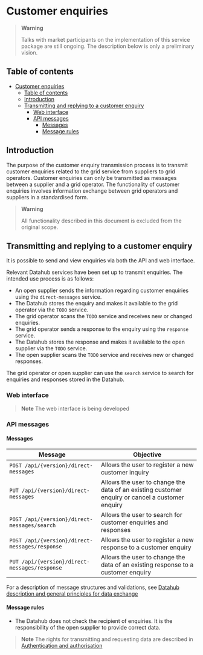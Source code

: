 ﻿# Customer enquiries

> **Warning**
> 
> Talks with market participants on the implementation of this service package are still ongoing. The description below is only a preliminary vision.

## Table of contents

- [Customer enquiries](#customer-enquiries)
  - [Table of contents](#table-of-contents)
  - [Introduction](#introduction)
  - [Transmitting and replying to a customer enquiry](#transmitting-and-replying-to-a-customer-enquiry)
    - [Web interface](#web-interface)
    - [API messages](#api-messages)
      - [Messages](#messages)
      - [Message rules](#message-rules)

## Introduction

The purpose of the customer enquiry transmission process is to transmit customer enquiries related to the grid service from suppliers to grid operators. Customer enquiries can only be transmitted as messages between a supplier and a grid operator. The functionality of customer enquiries involves information exchange between grid operators and suppliers in a standardised form.

> **Warning**
> 
> All functionality described in this document is excluded from the original scope.

## Transmitting and replying to a customer enquiry

It is possible to send and view enquiries via both the API and web interface.

Relevant Datahub services have been set up to transmit enquiries. The intended use process is as follows:

- An open supplier sends the information regarding customer enquiries using the `direct-messages` service.
- The Datahub stores the enquiry and makes it available to the grid operator via the `TODO` service.
- The grid operator scans the `TODO` service and receives new or changed enquiries.
- The grid operator sends a response to the enquiry using the `response` service.
- The Datahub stores the response and makes it available to the open supplier via the `TODO` service.
- The open supplier scans the `TODO` service and receives new or changed responses.

The grid operator or open supplier can use the `search` service to search for enquiries and responses stored in the Datahub.

### Web interface

> **Note**
> The web interface is being developed

### API messages

#### Messages

| Message                                        | Objective                                                                                       |
|------------------------------------------------|-------------------------------------------------------------------------------------------------|
| `POST /api/{version}/direct-messages`          | Allows the user to register a new customer inquiry                                              |
| `PUT /api/{version}/direct-messages`           | Allows the user to change the data of an existing customer enquiry or cancel a customer enquiry |
| `POST /api/{version}/direct-messages/search`   | Allows the user to search for customer enquiries and responses                                  |
| `POST /api/{version}/direct-messages/response` | Allows the user to register a new response to a customer enquiry                                |
| `PUT /api/{version}/direct-messages/response`  | Allows the user to change the data of an existing response to a customer enquiry                |

For a description of message structures and validations, see [Datahub description and general principles for data exchange](01-datahub-description-and-general-principles-for-data-exchange.md)

#### Message rules

- The Datahub does not check the recipient of enquiries. It is the responsibility of the open supplier to provide correct data.

> **Note**
> The rights for transmitting and requesting data are described in [Authentication and authorisation](02-authentication-and-authorisation.md)
